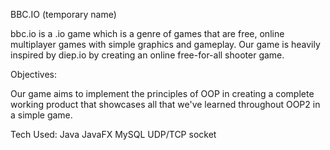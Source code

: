 BBC.IO (temporary name)

bbc.io is a .io game which is a genre of games that are free, online multiplayer games with simple graphics and gameplay. Our game is heavily inspired by diep.io by creating an online free-for-all shooter game.

Objectives:

Our game aims to implement the principles of OOP in creating a complete working product that showcases all that we've learned throughout OOP2 in a simple game.

Tech Used:
Java
JavaFX
MySQL
UDP/TCP socket



